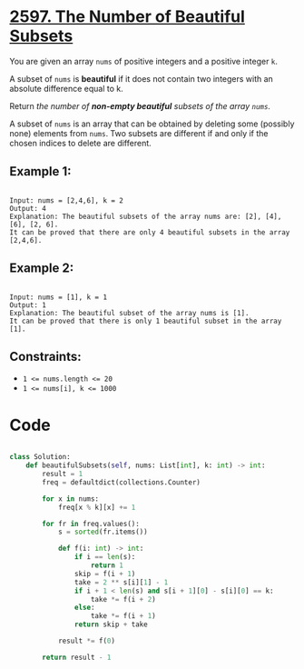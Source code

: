# [2597. The Number of Beautiful Subsets](https://leetcode.com/problems/the-number-of-beautiful-subsets/description/?envType=daily-question&envId=2024-05-23)

You are given an array `nums` of positive integers and a positive integer `k`.

A subset of `nums` is **beautiful** if it does not contain two integers with an absolute difference equal to k.

Return _the number of **non-empty beautiful** subsets of the array `nums`._

A subset of `nums` is an array that can be obtained by deleting some (possibly none) elements from `nums`. Two subsets are different if and only if the chosen indices to delete are different.

## Example 1:

```

Input: nums = [2,4,6], k = 2
Output: 4
Explanation: The beautiful subsets of the array nums are: [2], [4], [6], [2, 6].
It can be proved that there are only 4 beautiful subsets in the array [2,4,6].

```

## Example 2:

```

Input: nums = [1], k = 1
Output: 1
Explanation: The beautiful subset of the array nums is [1].
It can be proved that there is only 1 beautiful subset in the array [1].

```

## Constraints:

- `1 <= nums.length <= 20`
- `1 <= nums[i], k <= 1000`

# Code

```python

class Solution:
    def beautifulSubsets(self, nums: List[int], k: int) -> int:
        result = 1
        freq = defaultdict(collections.Counter)

        for x in nums:
            freq[x % k][x] += 1

        for fr in freq.values():
            s = sorted(fr.items())

            def f(i: int) -> int:
                if i == len(s):
                    return 1
                skip = f(i + 1)
                take = 2 ** s[i][1] - 1
                if i + 1 < len(s) and s[i + 1][0] - s[i][0] == k:
                    take *= f(i + 2)
                else:
                    take *= f(i + 1)
                return skip + take

            result *= f(0)

        return result - 1


```
